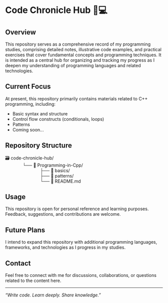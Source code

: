 # Code Chronicle Hub 🧠💻

## Overview

This repository serves as a comprehensive record of my programming studies, comprising detailed notes, illustrative code examples, and practical exercises that cover fundamental concepts and programming techniques. It is intended as a central hub for organizing and tracking my progress as I deepen my understanding of programming languages and related technologies.

## Current Focus

At present, this repository primarily contains materials related to C++ programming, including:

- Basic syntax and structure  
- Control flow constructs (conditionals, loops)  
- Patterns  
- Coming soon...

## Repository Structure

🗃️ code-chronicle-hub/  
&emsp;&emsp;&emsp;&emsp;└── 📂 Programming-in-Cpp/  
&emsp;&emsp;&emsp;&emsp;&emsp;&emsp;&emsp;&emsp;├── 📂 basics/  
&emsp;&emsp;&emsp;&emsp;&emsp;&emsp;&emsp;&emsp;├── 📂 patterns/  
&emsp;&emsp;&emsp;&emsp;&emsp;&emsp;&emsp;&emsp;└── 📄 README.md

## Usage

This repository is open for personal reference and learning purposes. Feedback, suggestions, and contributions are welcome.

## Future Plans

I intend to expand this repository with additional programming languages, frameworks, and technologies as I progress in my studies.

## Contact

Feel free to connect with me for discussions, collaborations, or questions related to the content here.

---

*“Write code. Learn deeply. Share knowledge.”*

